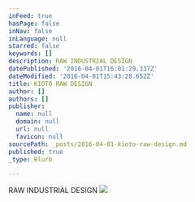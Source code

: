 ```yaml
---
inFeed: true
hasPage: false
inNav: false
inLanguage: null
starred: false
keywords: []
description: RAW INDUSTRIAL DESIGN
datePublished: '2016-04-01T16:01:29.337Z'
dateModified: '2016-04-01T15:43:28.652Z'
title: KIOTO RAW DESIGN
author: []
authors: []
publisher:
  name: null
  domain: null
  url: null
  favicon: null
sourcePath: _posts/2016-04-01-kioto-raw-design.md
published: true
_type: Blurb

---
```

RAW INDUSTRIAL DESIGN
![](https://the-grid-user-content.s3-us-west-2.amazonaws.com/7d197e06-3ec2-4cb5-8285-3f9a4af32b98.jpg)